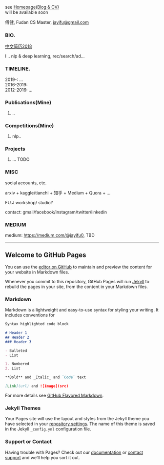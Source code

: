 see [Homepage(Blog & CV)](https://www.notion.so/Homepage-Blog-CV-1ea896947852456593cb996026feeaee)  
will be available soon

傅健, Fudan CS Master, jayjfu@gmail.com

### BIO.
[中文简历2018](https://github.com/jayjfu/jayjfu.github.io/blob/master/%E4%B8%AD%E6%96%87%E7%AE%80%E5%8E%862018.pdf)  

I .. nlp & deep learning, rec/search/ad... 

### TIMELINE.
2019-: ...  
2016-2019:  
2012-2016: ...  

### Publications(Mine)
1. .. 

### Competitions(Mine)
1. nlp..

### Projects
1. ... TODO

### MISC
social accounts, etc.

arxiv + kaggle/tianchi + 知乎 + Medium + Quora + ...

FU.J workshop/ studio?

contact: gmail/facebook/instagram/twitter/linkedin  

### MEDIUM
medium: https://medium.com/@jayjfu0, TBD 


---


## Welcome to GitHub Pages

You can use the [editor on GitHub](https://github.com/jayjfu/jayjfu.github.io/edit/master/README.md) to maintain and preview the content for your website in Markdown files.

Whenever you commit to this repository, GitHub Pages will run [Jekyll](https://jekyllrb.com/) to rebuild the pages in your site, from the content in your Markdown files.

### Markdown

Markdown is a lightweight and easy-to-use syntax for styling your writing. It includes conventions for

```markdown
Syntax highlighted code block

# Header 1
## Header 2
### Header 3

- Bulleted
- List

1. Numbered
2. List

**Bold** and _Italic_ and `Code` text

[Link](url) and ![Image](src)
```

For more details see [GitHub Flavored Markdown](https://guides.github.com/features/mastering-markdown/).

### Jekyll Themes

Your Pages site will use the layout and styles from the Jekyll theme you have selected in your [repository settings](https://github.com/jfu790900173/jfu790900173.github.io/settings). The name of this theme is saved in the Jekyll `_config.yml` configuration file.

### Support or Contact

Having trouble with Pages? Check out our [documentation](https://help.github.com/categories/github-pages-basics/) or [contact support](https://github.com/contact) and we’ll help you sort it out.
